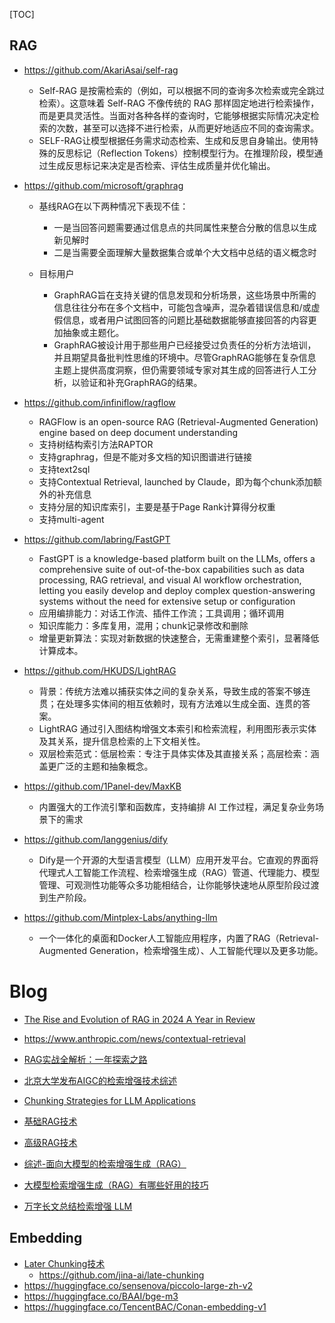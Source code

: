 [TOC]



## RAG

- https://github.com/AkariAsai/self-rag
  - Self-RAG 是按需检索的（例如，可以根据不同的查询多次检索或完全跳过检索）。这意味着 Self-RAG 不像传统的 RAG 那样固定地进行检索操作，而是更具灵活性。当面对各种各样的查询时，它能够根据实际情况决定检索的次数，甚至可以选择不进行检索，从而更好地适应不同的查询需求。
  - SELF-RAG让模型根据任务需求动态检索、生成和反思自身输出。使用特殊的反思标记（Reflection Tokens）控制模型行为。在推理阶段，模型通过生成反思标记来决定是否检索、评估生成质量并优化输出。

- https://github.com/microsoft/graphrag
  - 基线RAG在以下两种情况下表现不佳：
    - 一是当回答问题需要通过信息点的共同属性来整合分散的信息以生成新见解时
    - 二是当需要全面理解大量数据集合或单个大文档中总结的语义概念时

  - 目标用户
    - GraphRAG旨在支持关键的信息发现和分析场景，这些场景中所需的信息往往分布在多个文档中，可能包含噪声，混杂着错误信息和/或虚假信息，或者用户试图回答的问题比基础数据能够直接回答的内容更加抽象或主题化。
    - GraphRAG被设计用于那些用户已经接受过负责任的分析方法培训，并且期望具备批判性思维的环境中。尽管GraphRAG能够在复杂信息主题上提供高度洞察，但仍需要领域专家对其生成的回答进行人工分析，以验证和补充GraphRAG的结果。

- https://github.com/infiniflow/ragflow
  - RAGFlow is an open-source RAG (Retrieval-Augmented Generation) engine based on deep document understanding
  - 支持树结构索引方法RAPTOR
  - 支持graphrag，但是不能对多文档的知识图谱进行链接
  - 支持text2sql
  - 支持Contextual Retrieval, launched by Claude，即为每个chunk添加额外的补充信息
  - 支持分层的知识库索引，主要是基于Page Rank计算得分权重
  - 支持multi-agent
- https://github.com/labring/FastGPT
  - FastGPT is a knowledge-based platform built on the LLMs, offers a comprehensive suite of out-of-the-box capabilities such as data processing, RAG retrieval, and visual AI workflow orchestration, letting you easily develop and deploy complex question-answering systems without the need for extensive setup or configuration
  - 应用编排能力：对话工作流、插件工作流；工具调用；循环调用
  - 知识库能力：多库复用，混用；chunk记录修改和删除
  - 增量更新算法：实现对新数据的快速整合，无需重建整个索引，显著降低计算成本。
- https://github.com/HKUDS/LightRAG
  - 背景：传统方法难以捕获实体之间的复杂关系，导致生成的答案不够连贯；在处理多实体间的相互依赖时，现有方法难以生成全面、连贯的答案。
  - LightRAG 通过引入图结构增强文本索引和检索流程，利用图形表示实体及其关系，提升信息检索的上下文相关性。
  - 双层检索范式：低层检索：专注于具体实体及其直接关系；高层检索：涵盖更广泛的主题和抽象概念。

- https://github.com/1Panel-dev/MaxKB
  - 内置强大的工作流引擎和函数库，支持编排 AI 工作过程，满足复杂业务场景下的需求

- https://github.com/langgenius/dify
  - Dify是一个开源的大型语言模型（LLM）应用开发平台。它直观的界面将代理式人工智能工作流程、检索增强生成（RAG）管道、代理能力、模型管理、可观测性功能等众多功能相结合，让你能够快速地从原型阶段过渡到生产阶段。

- https://github.com/Mintplex-Labs/anything-llm
  - 一个一体化的桌面和Docker人工智能应用程序，内置了RAG（Retrieval-Augmented Generation，检索增强生成）、人工智能代理以及更多功能。


# Blog

- [The Rise and Evolution of RAG in 2024 A Year in Review](https://ragflow.io/blog/the-rise-and-evolution-of-rag-in-2024-a-year-in-review#agentic-and-memory)

- https://www.anthropic.com/news/contextual-retrieval

- [RAG实战全解析：一年探索之路](https://zhuanlan.zhihu.com/p/682253496)

- [北京大学发布AIGC的检索增强技术综述](https://mp.weixin.qq.com/s/o8oTN06UsQSlb5BNyJH23w)

- [Chunking Strategies for LLM Applications](https://www.pinecone.io/learn/chunking-strategies/)

- [基础RAG技术](https://blog.csdn.net/baidu_25854831/article/details/135331625)

- [高级RAG技术](https://blog.csdn.net/baidu_25854831/article/details/135592272)

- [综述-面向大模型的检索增强生成（RAG）](https://mp.weixin.qq.com/s/TbjbLY6a1h7rgvM5IE4vaw)

- [大模型检索增强生成（RAG）有哪些好用的技巧](https://www.zhihu.com/question/625481187/answer/3279041129)

- [万字长文总结检索增强 LLM](https://zhuanlan.zhihu.com/p/655272123)

## Embedding

- [Later Chunking技术](https://mp.weixin.qq.com/s/V_4Sxkh01Q-hrBXrv61IFw)
  - https://github.com/jina-ai/late-chunking
- https://huggingface.co/sensenova/piccolo-large-zh-v2
- https://huggingface.co/BAAI/bge-m3
- https://huggingface.co/TencentBAC/Conan-embedding-v1
